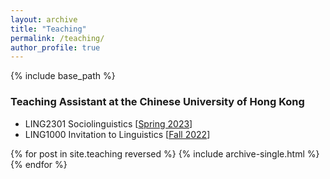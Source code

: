 ```yaml
---
layout: archive
title: "Teaching"
permalink: /teaching/
author_profile: true
---
```


{% include base_path %}

### Teaching Assistant at the Chinese University of Hong Kong

* LING2301 Sociolinguistics \[[Spring 2023](https://lukeyigechen.github.io/teaching/ling2301/sp23)\]
* LING1000 Invitation to Linguistics \[[Fall 2022](https://lukeyigechen.github.io/teaching/ling1000/fa22)\] 

{% for post in site.teaching reversed %}
  {% include archive-single.html %}
{% endfor %}
